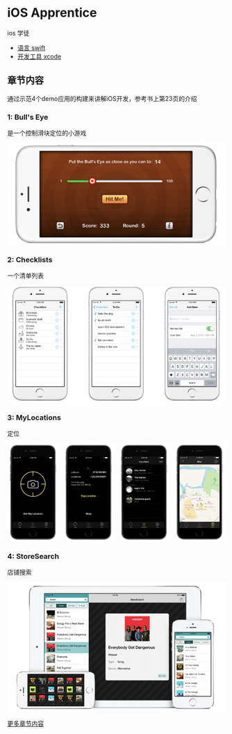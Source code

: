 # iOS Apprentice

ios 学徒

- [语言 swift](./swift.md)
- [开发工具 xcode](./use_xcode.md)

## 章节内容

通过示范4个demo应用的构建来讲解iOS开发，参考书上第23页的介绍

### 1: Bull's Eye

是一个控制滑块定位的小游戏

![bullseye](./images/BullsEye.png)

### 2: Checklists

一个清单列表

![checklists](./images/checklists.png)

### 3: MyLocations

定位

![MyLocations](./images/MyLocations.png)

### 4: StoreSearch

店铺搜索

![StoreSearch](./images/StoreSearch.png)

[更多章节内容](./chapters_sort.md)
